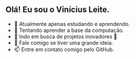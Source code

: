 ## Olá! Eu sou o Vinícius Leite.

- 🔭 Atualmente apenas estudando e aprendendo.
- 📘 Tentando aprender a base da computação.
- 🤔 Indo em busca de projetos inovadores 🚀
- 💬 Fale comigo se tiver uma grande ideia.
- 📫 Entre em contato comigo pelo GitHub.

<br>

